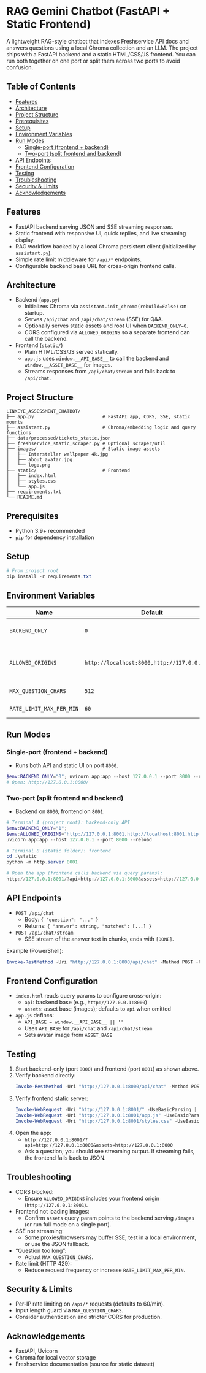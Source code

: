 # RAG Gemini Chatbot (FastAPI + Static Frontend)

A lightweight RAG-style chatbot that indexes Freshservice API docs and answers questions using a local Chroma collection and an LLM. The project ships with a FastAPI backend and a static HTML/CSS/JS frontend. You can run both together on one port or split them across two ports to avoid confusion.

## Table of Contents
- [Features](#features)
- [Architecture](#architecture)
- [Project Structure](#project-structure)
- [Prerequisites](#prerequisites)
- [Setup](#setup)
- [Environment Variables](#environment-variables)
- [Run Modes](#run-modes)
  - [Single-port (frontend + backend)](#single-port-frontend--backend)
  - [Two-port (split frontend and backend)](#two-port-split-frontend-and-backend)
- [API Endpoints](#api-endpoints)
- [Frontend Configuration](#frontend-configuration)
- [Testing](#testing)
- [Troubleshooting](#troubleshooting)
- [Security & Limits](#security--limits)
- [Acknowledgements](#acknowledgements)

## Features
- FastAPI backend serving JSON and SSE streaming responses.
- Static frontend with responsive UI, quick replies, and live streaming display.
- RAG workflow backed by a local Chroma persistent client (initialized by `assistant.py`).
- Simple rate limit middleware for `/api/*` endpoints.
- Configurable backend base URL for cross-origin frontend calls.

## Architecture
- Backend (`app.py`)
  - Initializes Chroma via `assistant.init_chroma(rebuild=False)` on startup.
  - Serves `/api/chat` and `/api/chat/stream` (SSE) for Q&A.
  - Optionally serves static assets and root UI when `BACKEND_ONLY=0`.
  - CORS configured via `ALLOWED_ORIGINS` so a separate frontend can call the backend.
- Frontend (`static/`)
  - Plain HTML/CSS/JS served statically.
  - `app.js` uses `window.__API_BASE__` to call the backend and `window.__ASSET_BASE__` for images.
  - Streams responses from `/api/chat/stream` and falls back to `/api/chat`.

## Project Structure
```
LINKEYE_ASSESSMENT_CHATBOT/
├── app.py                         # FastAPI app, CORS, SSE, static mounts
├── assistant.py                   # Chroma/embedding logic and query functions
├── data/processed/tickets_static.json
├── freshservice_static_scraper.py # Optional scraper/util
├── images/                        # Static image assets
│   ├── Interstellar wallpaper 4k.jpg
│   ├── about_avatar.jpg
│   └── logo.png
├── static/                        # Frontend
│   ├── index.html
│   ├── styles.css
│   └── app.js
├── requirements.txt
└── README.md
```

## Prerequisites
- Python 3.9+ recommended
- `pip` for dependency installation

## Setup
```powershell
# From project root
pip install -r requirements.txt
```

## Environment Variables
| Name | Default | Purpose |
|------|---------|---------|
| `BACKEND_ONLY` | `0` | `1` disables static mounts; backend API only. |
| `ALLOWED_ORIGINS` | `http://localhost:8000,http://127.0.0.1:8000` | Comma-separated origins allowed by CORS. Add `http://127.0.0.1:8001` when splitting ports. |
| `MAX_QUESTION_CHARS` | `512` | Rejects questions longer than this. |
| `RATE_LIMIT_MAX_PER_MIN` | `60` | Max requests per IP per minute for `/api/*`. |

## Run Modes

### Single-port (frontend + backend)
- Runs both API and static UI on port `8000`.
```powershell
$env:BACKEND_ONLY="0"; uvicorn app:app --host 127.0.0.1 --port 8000 --reload
# Open: http://127.0.0.1:8000/
```

### Two-port (split frontend and backend)
- Backend on `8000`, frontend on `8001`.
```powershell
# Terminal A (project root): backend-only API
$env:BACKEND_ONLY="1";
$env:ALLOWED_ORIGINS="http://127.0.0.1:8001,http://localhost:8001,http://127.0.0.1:8000,http://localhost:8000";
uvicorn app:app --host 127.0.0.1 --port 8000 --reload

# Terminal B (static folder): frontend
cd .\static
python -m http.server 8001

# Open the app (frontend calls backend via query params):
http://127.0.0.1:8001/?api=http://127.0.0.1:8000&assets=http://127.0.0.1:8000
```

## API Endpoints
- `POST /api/chat`
  - Body: `{ "question": "..." }`
  - Returns: `{ "answer": string, "matches": [...] }`
- `POST /api/chat/stream`
  - SSE stream of the answer text in chunks, ends with `[DONE]`.

Example (PowerShell):
```powershell
Invoke-RestMethod -Uri "http://127.0.0.1:8000/api/chat" -Method POST -ContentType application/json -Body '{"question":"List Freshservice endpoints"}' | ConvertTo-Json
```

## Frontend Configuration
- `index.html` reads query params to configure cross-origin:
  - `api`: backend base (e.g., `http://127.0.0.1:8000`)
  - `assets`: asset base (images); defaults to `api` when omitted
- `app.js` defines:
  - `API_BASE = window.__API_BASE__ || ''`
  - Uses `API_BASE` for `/api/chat` and `/api/chat/stream`
  - Sets avatar image from `ASSET_BASE`

## Testing
1. Start backend-only (port `8000`) and frontend (port `8001`) as shown above.
2. Verify backend directly:
   ```powershell
   Invoke-RestMethod -Uri "http://127.0.0.1:8000/api/chat" -Method POST -ContentType application/json -Body '{"question":"List Freshservice endpoints"}' | ConvertTo-Json
   ```
3. Verify frontend static server:
   ```powershell
   Invoke-WebRequest -Uri "http://127.0.0.1:8001/" -UseBasicParsing | Select-Object -ExpandProperty StatusCode
   Invoke-WebRequest -Uri "http://127.0.0.1:8001/app.js" -UseBasicParsing | Select-Object -ExpandProperty StatusCode
   Invoke-WebRequest -Uri "http://127.0.0.1:8001/styles.css" -UseBasicParsing | Select-Object -ExpandProperty StatusCode
   ```
4. Open the app:
   - `http://127.0.0.1:8001/?api=http://127.0.0.1:8000&assets=http://127.0.0.1:8000`
   - Ask a question; you should see streaming output. If streaming fails, the frontend falls back to JSON.

## Troubleshooting
- CORS blocked:
  - Ensure `ALLOWED_ORIGINS` includes your frontend origin (`http://127.0.0.1:8001`).
- Frontend not loading images:
  - Confirm `assets` query param points to the backend serving `/images` (or run full mode on a single port).
- SSE not streaming:
  - Some proxies/browsers may buffer SSE; test in a local environment, or use the JSON fallback.
- “Question too long”:
  - Adjust `MAX_QUESTION_CHARS`.
- Rate limit (HTTP 429):
  - Reduce request frequency or increase `RATE_LIMIT_MAX_PER_MIN`.


## Security & Limits
- Per-IP rate limiting on `/api/*` requests (defaults to 60/min).
- Input length guard via `MAX_QUESTION_CHARS`.
- Consider authentication and stricter CORS for production.

## Acknowledgements
- FastAPI, Uvicorn
- Chroma for local vector storage
- Freshservice documentation (source for static dataset)
